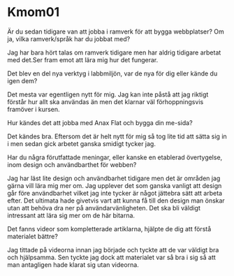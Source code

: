 Kmom01
===============================
Är du sedan tidigare van att jobba i ramverk för att bygga webbplatser? Om ja, vilka ramverk/språk har du jobbat med?

Jag har bara hört talas om ramverk tidigare men har aldrig tidigare arbetat med det.Ser fram emot att lära mig hur det fungerar.


Det blev en del nya verktyg i labbmiljön, var de nya för dig eller kände du igen dem?

Det mesta var egentligen nytt för mig. Jag kan inte påstå att jag riktigt förstår hur allt ska användas än men det klarnar väl förhoppningsvis framöver i kursen.


Hur kändes det att jobba med Anax Flat och bygga din me-sida?

Det kändes bra. Eftersom det är helt nytt för mig så tog lite tid att sätta sig in i men sedan gick arbetet ganska smidigt tycker jag.

Har du några förutfattade meningar, eller kanske en etablerad övertygelse, inom design och användbarthet för webben?

Jag har läst lite design och användbarhet tidigare men det är områden jag gärna vill lära mig mer om. Jag upplever det som ganska vanligt att design går före användbarhet vilket jag inte tycker är något jättebra sätt att arbeta efter. Det ultimata hade givetvis vart att kunna få till den design man önskar utan att behöva dra ner på användarvänligheten. Det ska bli väldigt intressant att lära sig mer om de här bitarna.  

Det fanns videor som kompletterade artiklarna, hjälpte de dig att förstå materialet bättre?

Jag tittade på videorna innan jag började och tyckte att de var väldigt bra och hjälpsamma. Sen tyckte jag dock att materialet var så bra i sig så att man antagligen hade klarat sig utan videorna.  
